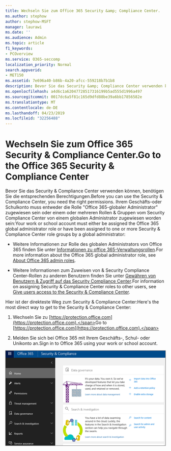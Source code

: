 ```yaml
---
title: Wechseln Sie zum Office 365 Security &amp; Compliance Center.
ms.author: stephow
author: stephow-MSFT
manager: laurawi
ms.date: ''
ms.audience: Admin
ms.topic: article
f1_keywords:
- PCOverview
ms.service: O365-seccomp
localization_priority: Normal
search.appverid:
- MET150
ms.assetid: 7e696a40-b86b-4a20-afcc-559218b7b1b8
description: Bevor Sie das Security &amp; Compliance Center verwenden können, benötigen Sie die entsprechenden Berechtigungen. Ihrem Geschäfts-oder Schulkonto muss entweder die Rolle "Office 365-globaler Administrator" zugewiesen sein oder einem oder mehreren Rollen &amp; Gruppen im Security Compliance Center von einem globalen Administrator zugewiesen worden sein.
ms.openlocfilehash: a4d6c1a62047728517316199b5ad555d1996a497
ms.sourcegitcommit: 0017dc6a5f81c165d9dfd88be39a6bb17856582e
ms.translationtype: MT
ms.contentlocale: de-DE
ms.lasthandoff: 04/23/2019
ms.locfileid: "32256488"
---
```

# <a name="go-to-the-office-365-security-amp-compliance-center"></a><span data-ttu-id="7cd75-104">Wechseln Sie zum Office 365 Security &amp; Compliance Center.</span><span class="sxs-lookup"><span data-stu-id="7cd75-104">Go to the Office 365 Security &amp; Compliance Center</span></span>

<span data-ttu-id="7cd75-105">Bevor Sie das Security &amp; Compliance Center verwenden können, benötigen Sie die entsprechenden Berechtigungen.</span><span class="sxs-lookup"><span data-stu-id="7cd75-105">Before you can use the Security &amp; Compliance Center, you need the right permissions.</span></span> <span data-ttu-id="7cd75-106">Ihrem Geschäfts-oder Schulkonto muss entweder die Rolle "Office 365-globaler Administrator" zugewiesen sein oder einem oder mehreren Rollen &amp; Gruppen vom Security Compliance Center von einem globalen Administrator zugewiesen worden sein:</span><span class="sxs-lookup"><span data-stu-id="7cd75-106">Your work or school account must either be assigned the Office 365 global administrator role or have been assigned to one or more Security &amp; Compliance Center role groups by a global administrator:</span></span>
  
- <span data-ttu-id="7cd75-107">Weitere Informationen zur Rolle des globalen Administrators von Office 365 finden Sie unter [Informationen zu office 365-Verwaltungsrollen](https://support.office.com/article/da585eea-f576-4f55-a1e0-87090b6aaa9d).</span><span class="sxs-lookup"><span data-stu-id="7cd75-107">For more information about the Office 365 global administrator role, see [About Office 365 admin roles](https://support.office.com/article/da585eea-f576-4f55-a1e0-87090b6aaa9d).</span></span> 
    
- <span data-ttu-id="7cd75-108">Weitere Informationen zum Zuweisen von &amp; Security Compliance Center-Rollen zu anderen Benutzern finden Sie unter [Gewähren von Benutzern &amp; Zugriff auf das Security Compliance Center](grant-access-to-the-security-and-compliance-center.md).</span><span class="sxs-lookup"><span data-stu-id="7cd75-108">For information on assigning Security &amp; Compliance Center roles to other users, see [Give users access to the Security &amp; Compliance Center](grant-access-to-the-security-and-compliance-center.md).</span></span>
    
<span data-ttu-id="7cd75-109">Hier ist der direkteste Weg zum Security &amp; Compliance Center:</span><span class="sxs-lookup"><span data-stu-id="7cd75-109">Here's the most direct way to get to the Security &amp; Compliance Center:</span></span>
  
1. <span data-ttu-id="7cd75-110">Wechseln Sie zu [https://protection.office.com](https://protection.office.com).</span><span class="sxs-lookup"><span data-stu-id="7cd75-110">Go to [https://protection.office.com](https://protection.office.com).</span></span>
    
2. <span data-ttu-id="7cd75-111">Melden Sie sich bei Office 365 mit Ihrem Geschäfts-, Schul- oder Unikonto an.</span><span class="sxs-lookup"><span data-stu-id="7cd75-111">Sign in to Office 365 using your work or school account.</span></span>
    
![Office 365 Security &amp; Compliance Center-Homepage](media/f1d35324-ac44-4f59-96a7-b11767b43201.png)
  

